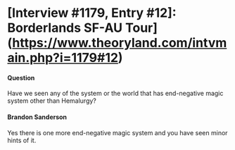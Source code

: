 # [Interview #1179, Entry #12]: Borderlands SF-AU Tour](https://www.theoryland.com/intvmain.php?i=1179#12)

#### Question

Have we seen any of the system or the world that has end-negative magic system other than Hemalurgy?

#### Brandon Sanderson

Yes there is one more end-negative magic system and you have seen minor hints of it.

